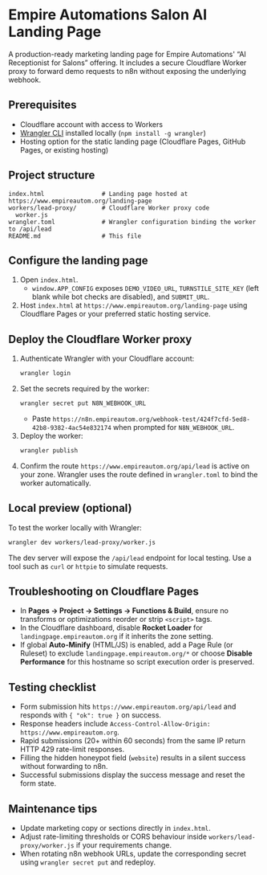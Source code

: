 # Empire Automations Salon AI Landing Page

A production-ready marketing landing page for Empire Automations' “AI Receptionist for Salons” offering. It includes a secure Cloudflare Worker proxy to forward demo requests to n8n without exposing the underlying webhook.

## Prerequisites

- Cloudflare account with access to Workers
- [Wrangler CLI](https://developers.cloudflare.com/workers/wrangler/install-and-update/) installed locally (`npm install -g wrangler`)
- Hosting option for the static landing page (Cloudflare Pages, GitHub Pages, or existing hosting)

## Project structure

```
index.html                # Landing page hosted at https://www.empireautom.org/landing-page
workers/lead-proxy/       # Cloudflare Worker proxy code
  worker.js
wrangler.toml             # Wrangler configuration binding the worker to /api/lead
README.md                 # This file
```

## Configure the landing page

1. Open `index.html`.
   - `window.APP_CONFIG` exposes `DEMO_VIDEO_URL`, `TURNSTILE_SITE_KEY` (left blank while bot checks are disabled), and `SUBMIT_URL`.
2. Host `index.html` at `https://www.empireautom.org/landing-page` using Cloudflare Pages or your preferred static hosting service.

## Deploy the Cloudflare Worker proxy

1. Authenticate Wrangler with your Cloudflare account:
   ```bash
   wrangler login
   ```
2. Set the secrets required by the worker:
   ```bash
   wrangler secret put N8N_WEBHOOK_URL
   ```
   - Paste `https://n8n.empireautom.org/webhook-test/424f7cfd-5ed8-42b8-9382-4ac54e832174` when prompted for `N8N_WEBHOOK_URL`.
3. Deploy the worker:
   ```bash
   wrangler publish
   ```
4. Confirm the route `https://www.empireautom.org/api/lead` is active on your zone. Wrangler uses the route defined in `wrangler.toml` to bind the worker automatically.

## Local preview (optional)

To test the worker locally with Wrangler:
```bash
wrangler dev workers/lead-proxy/worker.js
```
The dev server will expose the `/api/lead` endpoint for local testing. Use a tool such as `curl` or `httpie` to simulate requests.

## Troubleshooting on Cloudflare Pages

- In **Pages → Project → Settings → Functions & Build**, ensure no transforms or optimizations reorder or strip `<script>` tags.
- In the Cloudflare dashboard, disable **Rocket Loader** for `landingpage.empireautom.org` if it inherits the zone setting.
- If global **Auto-Minify** (HTML/JS) is enabled, add a Page Rule (or Ruleset) to exclude `landingpage.empireautom.org/*` or choose **Disable Performance** for this hostname so script execution order is preserved.

## Testing checklist

- Form submission hits `https://www.empireautom.org/api/lead` and responds with `{ "ok": true }` on success.
- Response headers include `Access-Control-Allow-Origin: https://www.empireautom.org`.
- Rapid submissions (20+ within 60 seconds) from the same IP return HTTP 429 rate-limit responses.
- Filling the hidden honeypot field (`website`) results in a silent success without forwarding to n8n.
- Successful submissions display the success message and reset the form state.

## Maintenance tips

- Update marketing copy or sections directly in `index.html`.
- Adjust rate-limiting thresholds or CORS behaviour inside `workers/lead-proxy/worker.js` if your requirements change.
- When rotating n8n webhook URLs, update the corresponding secret using `wrangler secret put` and redeploy.
